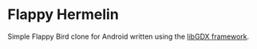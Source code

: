 # Flappy Hermelin

Simple Flappy Bird clone for Android written using the [libGDX framework](https://github.com/libgdx/libgdx).